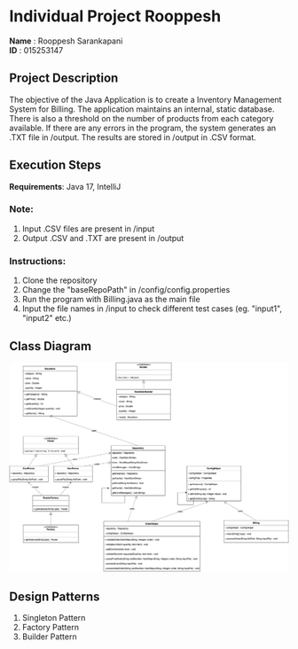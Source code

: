 # Individual Project Rooppesh

**Name** : Rooppesh Sarankapani <br />
**ID** : 015253147

## Project Description

The objective of the Java Application is to create a Inventory Management System for Billing. The application maintains an internal, static database. There is also a threshold on the number of products from each category available. If there are any errors in the program, the system generates an .TXT file in /output. The results are stored in /output in .CSV format.   

## Execution Steps

**Requirements**: Java 17, IntelliJ

### Note: 
1. Input .CSV files are present in /input 
2. Output .CSV and .TXT are present in /output

### Instructions:
1. Clone the repository
2. Change the "baseRepoPath" in /config/config.properties
3. Run the program with Billing.java as the main file
4. Input the file names in /input to check different test cases (eg. "input1", "input2" etc.)

## Class Diagram

![Class Diagram0](https://github.com/gopinathsjsu/individual-project-Rooppesh/blob/45759d765b925bd75a4712d4cc0b477191e8d871/documents/Class%20Diagram.png)

## Design Patterns

1) Singleton Pattern
2) Factory Pattern
3) Builder Pattern

